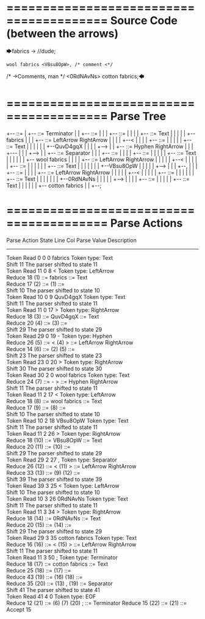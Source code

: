 ========================================
Source Code (between the arrows)
========================================

🡆fabrics <QuvD4gqX> ->        //dude;

    wool fabrics <VBsu8OpW>, /* comment <*/
/* ->Comments, man */    <0RdNAvNs> cotton fabrics;🡄

========================================
Parse Tree
========================================

+--<scripture> ::= <expression>
|  +--<expression> ::= <item> <producer> <item-or-expression-list> Terminator
|  |  +--<item> ::= <text> <tag>
|  |  |  +--<text> ::= <text-chunk>
|  |  |  |  +--<text-chunk> ::= Text
|  |  |  |  |  +--fabrics 
|  |  |  +--<tag> ::= LeftArrow <text> RightArrow
|  |  |  |  +--<
|  |  |  |  +--<text> ::= <text-chunk>
|  |  |  |  |  +--<text-chunk> ::= Text
|  |  |  |  |  |  +--QuvD4gqX
|  |  |  |  +-->
|  |  +--<producer> ::= Hyphen RightArrow
|  |  |  +---
|  |  |  +-->
|  |  +--<item-or-expression-list> ::= <item> Separator <item>
|  |  |  +--<item> ::= <text> <tag>
|  |  |  |  +--<text> ::= <text-chunk>
|  |  |  |  |  +--<text-chunk> ::= Text
|  |  |  |  |  |  +--    wool fabrics 
|  |  |  |  +--<tag> ::= LeftArrow <text> RightArrow
|  |  |  |  |  +--<
|  |  |  |  |  +--<text> ::= <text-chunk>
|  |  |  |  |  |  +--<text-chunk> ::= Text
|  |  |  |  |  |  |  +--VBsu8OpW
|  |  |  |  |  +-->
|  |  |  +--,
|  |  |  +--<item> ::= <tag> <text>
|  |  |  |  +--<tag> ::= LeftArrow <text> RightArrow
|  |  |  |  |  +--<
|  |  |  |  |  +--<text> ::= <text-chunk>
|  |  |  |  |  |  +--<text-chunk> ::= Text
|  |  |  |  |  |  |  +--0RdNAvNs
|  |  |  |  |  +-->
|  |  |  |  +--<text> ::= <text-chunk>
|  |  |  |  |  +--<text-chunk> ::= Text
|  |  |  |  |  |  +-- cotton fabrics
|  |  +--;


========================================
Parse Actions
========================================

Parse Action      State    Line     Col   Parse Value                  Description                                                            
---------------   -----   -----   -----   --------------------------   -----------------------------------------------------------------------
Token Read            0       0       0   fabrics                      Token type: Text                                                       
Shift                11                                                The parser shifted to state 11                                         
Token Read           11       0       8   <                            Token type: LeftArrow                                                  
Reduce               18                   (1) ::= fabrics              <text-chunk> ::= Text                                                  
Reduce               17                   (2) ::= (1)                  <text> ::= <text-chunk>                                                
Shift                10                                                The parser shifted to state 10                                         
Token Read           10       0       9   QuvD4gqX                     Token type: Text                                                       
Shift                11                                                The parser shifted to state 11                                         
Token Read           11       0      17   >                            Token type: RightArrow                                                 
Reduce               18                   (3) ::= QuvD4gqX             <text-chunk> ::= Text                                                  
Reduce               20                   (4) ::= (3)                  <text> ::= <text-chunk>                                                
Shift                29                                                The parser shifted to state 29                                         
Token Read           29       0      19   -                            Token type: Hyphen                                                     
Reduce               26                   (5) ::= < (4) >              <tag> ::= LeftArrow <text> RightArrow                                  
Reduce               14                   (6) ::= (2) (5)              <item> ::= <text> <tag>                                                
Shift                23                                                The parser shifted to state 23                                         
Token Read           23       0      20   >                            Token type: RightArrow                                                 
Shift                30                                                The parser shifted to state 30                                         
Token Read           30       2       0       wool fabrics             Token type: Text                                                       
Reduce               24                   (7) ::= - >                  <producer> ::= Hyphen RightArrow                                       
Shift                11                                                The parser shifted to state 11                                         
Token Read           11       2      17   <                            Token type: LeftArrow                                                  
Reduce               18                   (8) ::=     wool fabrics     <text-chunk> ::= Text                                                  
Reduce               17                   (9) ::= (8)                  <text> ::= <text-chunk>                                                
Shift                10                                                The parser shifted to state 10                                         
Token Read           10       2      18   VBsu8OpW                     Token type: Text                                                       
Shift                11                                                The parser shifted to state 11                                         
Token Read           11       2      26   >                            Token type: RightArrow                                                 
Reduce               18                   (10) ::= VBsu8OpW            <text-chunk> ::= Text                                                  
Reduce               20                   (11) ::= (10)                <text> ::= <text-chunk>                                                
Shift                29                                                The parser shifted to state 29                                         
Token Read           29       2      27   ,                            Token type: Separator                                                  
Reduce               26                   (12) ::= < (11) >            <tag> ::= LeftArrow <text> RightArrow                                  
Reduce               33                   (13) ::= (9) (12)            <item> ::= <text> <tag>                                                
Shift                39                                                The parser shifted to state 39                                         
Token Read           39       3      25   <                            Token type: LeftArrow                                                  
Shift                10                                                The parser shifted to state 10                                         
Token Read           10       3      26   0RdNAvNs                     Token type: Text                                                       
Shift                11                                                The parser shifted to state 11                                         
Token Read           11       3      34   >                            Token type: RightArrow                                                 
Reduce               18                   (14) ::= 0RdNAvNs            <text-chunk> ::= Text                                                  
Reduce               20                   (15) ::= (14)                <text> ::= <text-chunk>                                                
Shift                29                                                The parser shifted to state 29                                         
Token Read           29       3      35    cotton fabrics              Token type: Text                                                       
Reduce               16                   (16) ::= < (15) >            <tag> ::= LeftArrow <text> RightArrow                                  
Shift                11                                                The parser shifted to state 11                                         
Token Read           11       3      50   ;                            Token type: Terminator                                                 
Reduce               18                   (17) ::=  cotton fabrics     <text-chunk> ::= Text                                                  
Reduce               25                   (18) ::= (17)                <text> ::= <text-chunk>                                                
Reduce               43                   (19) ::= (16) (18)           <item> ::= <tag> <text>                                                
Reduce               35                   (20) ::= (13) , (19)         <item-or-expression-list> ::= <item> Separator <item>                  
Shift                41                                                The parser shifted to state 41                                         
Token Read           41       4       0                                Token type: EOF                                                        
Reduce               12                   (21) ::= (6) (7) (20) ;      <expression> ::= <item> <producer> <item-or-expression-list> Terminator
Reduce               15                   (22) ::= (21)                <scripture> ::= <expression>                                           
Accept               15                                                                                                                       


